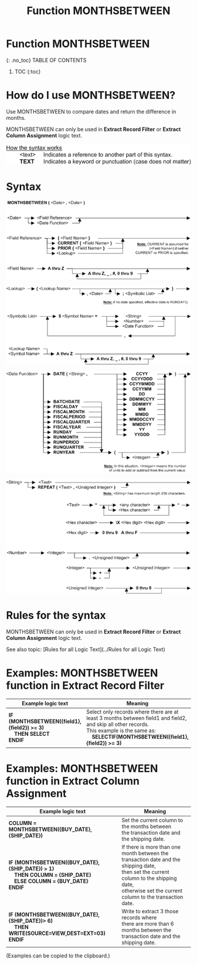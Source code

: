﻿---
layout: default
title: "Function MONTHSBETWEEN"
parent: Functions
grand_parent: Workbench Logic Text Full Details
nav_order: 18
---
# Function MONTHSBETWEEN
{: .no_toc}
TABLE OF CONTENTS 
1. TOC
{:toc}  


# How do I use MONTHSBETWEEN? 


Use MONTHSBETWEEN to compare dates and return the difference in months.

MONTHSBETWEEN can only be used in **Extract Record Filter** or **Extract Column Assignment** logic text.


![(Syntax Legend)](../../images/LTZZ_Syntax_legend.gif )

# Syntax 

![Function MONTHSBETWEEN 1](../../images/LTSF_MTHSBTWDATE_01.gif)

![Function MONTHSBETWEEN 2](../../images/LTSF_DATE_02.gif)

![Function MONTHSBETWEEN 3](../../images/LTSF_DATE_03.gif)

![Function MONTHSBETWEEN 4](../../images/LTSF_DATE_04.gif)

# Rules for the syntax 

MONTHSBETWEEN can only be used in **Extract Record Filter** or **Extract Column Assignment** logic text.

See also topic: [Rules for all Logic Text](../Rules for all Logic Text) 

# Examples: MONTHSBETWEEN function in Extract Record Filter 


|Example logic text|Meaning|
|------------------|-------|
|**IF (MONTHSBETWEEN({field1},{field2}) >= 3)<br>&nbsp;&nbsp;&nbsp;&nbsp;THEN SELECT<br>ENDIF**|Select only records where there are at least 3 months between field1 and field2,<br>and skip all other records.<br>This example is the same as:<br>&nbsp;&nbsp;&nbsp;&nbsp;**SELECTIF(MONTHSBETWEEN({field1},{field2}) >= 3)**|


# Examples: MONTHSBETWEEN function in Extract Column Assignment 


|Example logic text|Meaning|
|------------------|-------|
|**COLUMN = MONTHSBETWEEN({BUY_DATE},{SHIP_DATE})**|Set the current column to the months between<br>the transaction date and the shipping date.|
|**IF (MONTHSBETWEEN({BUY_DATE},{SHIP_DATE}) > 1)<br>&nbsp;&nbsp;&nbsp;&nbsp;THEN COLUMN = {SHIP_DATE}<br>&nbsp;&nbsp;&nbsp;&nbsp;ELSE COLUMN = {BUY_DATE}<br>ENDIF**|If there is more than one month between the transaction date and the shipping date,<br>then set the current column to the shipping date,<br>otherwise set the current column to the transaction date.|
|**IF (MONTHSBETWEEN({BUY_DATE},{SHIP_DATE})> 6)<br>&nbsp;&nbsp;&nbsp;&nbsp;THEN WRITE(SOURCE=VIEW,DEST=EXT=03)<br>ENDIF**|Write to extract 3 those records where<br>there are more than 6 months between the<br>transaction date and the shipping date.|


  
  (Examples can be copied to the clipboard.)
  
